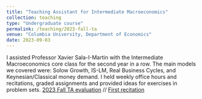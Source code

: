 ```yaml
---
title: "Teaching Assistant for Intermediate Macroeconomics"
collection: teaching
type: "Undergraduate course"
permalink: /teaching/2023-fall-ta
venue: "Columbia University, Department of Economics"
date: 2023-09-03
---
```


I assisted Professor Xavier Sala-I-Martin with the Intermediate Macroeconomics core class for the second year in a row. The main models we covered were: Solow Growth, IS-LM, Real Business Cycles, and Keynesian/Classical money demand. I held weekly office hours and recitations, graded assignments and provided ideas for exercises in problem sets. [2023 Fall TA evaluation](ECONUN3213_001_2023_3-INTERMEDIATEMACROECONOMICSECONW3213_001_2023_3_171397_ArianaGamero.pdf) // [First recitation](rec.pdf)
